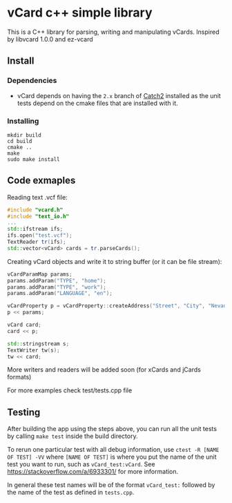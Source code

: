 # vCard c++ simple library

This is a C++ library for parsing, writing and manipulating vCards.
Inspired by libvcard 1.0.0 and ez-vcard

## Install

### Dependencies
- vCard depends on having the `2.x` branch of [Catch2](https://github.com/catchorg/Catch2) installed as the unit tests depend on the cmake files that are installed with it.

### Installing
```
mkdir build
cd build
cmake ..
make
sudo make install
```


## Code exmaples

Reading text .vcf file:

```c++
#include "vcard.h"
#include "text_io.h"
...
std::ifstream ifs;
ifs.open("test.vcf");
TextReader tr(ifs);
std::vector<vCard> cards = tr.parseCards();

```

Creating vCard objects and write it to string buffer (or it can be file stream):

```c++
vCardParamMap params;
params.addParam("TYPE", "home");
params.addParam("TYPE", "work");
params.addParam("LANGUAGE", "en");

vCardProperty p = vCardProperty::createAddress("Street", "City", "Nevada", "112233", "USA");
p << params;

vCard card;
card << p;

std::stringstream s;
TextWriter tw(s);
tw << card;
```

More writers and readers will be added soon (for xCards and jCards formats)

For more examples check test/tests.cpp file

## Testing

After building the app using the steps above, you can run all the unit tests by calling `make test` inside the build directory.

To rerun one particular test with all debug information, use `ctest -R [NAME OF TEST] -VV` where `[NAME OF TEST]` is where you put the name of the unit test you want to run, such as `vCard_test:vCard`. See https://stackoverflow.com/a/6933301/ for more information.

In general these test names will be of the format `vCard_test:` followed by the name of the test as defined in `tests.cpp`.